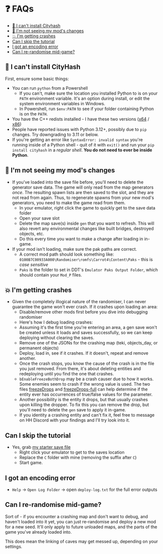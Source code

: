 # ❓ FAQs

- [🐍 I can't install Cityhash](#-i-cant-install-cityhash)
- [🤔 I'm not seeing my mod's changes](#-im-not-seeing-my-mods-changes)
- [💥 I'm getting crashes](#-im-getting-crashes)
- [Can I skip the tutorial](#can-i-skip-the-tutorial)
- [I got an encoding error](#i-got-an-encoding-error)
- [Can I re-randomise mid-game?](#can-i-re-randomise-mid-game)

## 🐍 I can't install CityHash

First, ensure some basic things:

- You can run `python` from a Powershell
  - If you can't, make sure the location you installed Python to is on your `PATH` environment variable. It's an option during install, or edit the system environment variables in Windows.
  - In Powershell, run `$env:PATH` to see if your folder containing Python is on the `PATH`.
- You have the C++ redists installed - I have these two versions ([x64](https://aka.ms/vs/17/release/vc_redist.x64.exe) / [x86](https://aka.ms/vs/17/release/vc_redist.x86.exe))
- People have reported issues with Python 3.12+, possibly due to `pip` changes. Try downgrading to 3.11 or below.
- If you're getting an error like `SyntaxError: invalid syntax` you're running inside of a Python shell - quit of it with `exit()` and run your `pip install cityhash` in a *regular shell*. **You do not need to ever be inside Python**.

## 🤔 I'm not seeing my mod's changes

- If you've loaded into the save file before, you'll need to delete the generator save data. The game will only read from the map generators _once_. The resulting spawn lists are then saved to the slot, and they are not read from again. Thus, to regenerate spawns from your new mod's generators, you need to make the game read from them.
  - In your emulator, right click the game to quickly get to the save data folder
  - Open your save slot
  - Delete the map save(s) inside `gen` that you want to refresh. This will also revert any environmental changes like built bridges, destroyed objects, etc.
  - Do this every time you want to make a change after loading in in-game.
- If your mod isn't loading, make sure the pak paths are correct.
  - A correct mod path should look something like: `0100B7C00933A000\Randomiser\romfs\Carrot4\Content\Paks` - this is _case sensitive_
  - `Paks` is the folder to set in DDT's `Emulator Paks Output Folder`, which should contain your `Mod_P` files.

## 💥 I'm getting crashes

- Given the completely illogical nature of the randomiser, I can never guarantee the game won't ever crash. If it crashes upon loading an area:
  - Disable/remove other mods first before you dive into debugging randomiser
  - Here's how I debug loading crashes:
  - Assuming it's the first time you're entering an area, a gen save won't be created unless it loads and saves successfully, so we can keep deploying without clearing the saves.
  - Remove one of the JSONs for the crashing map (teki, objects_day, or permanent objects)
  - Deploy, load in, see if it crashes. If it doesn't, repeat and remove another.
  - Once the crash stops, you know the cause of the crash is in the file you just removed. From there, it's about deleting entities and redeploying until you find the one that crashes.
  - `bEnableFreezeBothDrop` may be a crash causer due to how it works. Some enemies seem to crash if the wrong value is used. The two files [freezeDrops](https://github.com/Chagrilled/P4-DandoriDesktop/blob/master/src/api/freezeDrops.json) and [freezeDrops-full](https://github.com/Chagrilled/P4-DandoriDesktop/blob/master/src/api/freezeDrops-full.json) can help determine if the entity ever has occurrences of true/false values for the parameter.
  - Another possibility is the entity it drops, but that usually crashes upon killing the dropper. To fix this you can remove the drop, but you'll need to delete the `gen` save to apply it in-game.
  - If you identity a crashing entity and can't fix it, feel free to message on HH Discord with your findings and I'll try look into it.

## Can I skip the tutorial

- Yes, grab [my starter save file](https://cdn.discordapp.com/attachments/1123566265106173972/1272331138165379073/C-Area500Start.zip?ex=66e6c076&is=66e56ef6&hm=8f2f72a8e548df6ae77b1bce9a0a35615378ccab8154d9a18f779edd44ea559f&)
  - Right click your emulator to get to the saves location
  - Replace the `C` folder with mine (removing the suffix after `C`)
  - Start game.

## I got an encoding error

- `Help` -> `Open Log Folder` -> open `deploy-log.txt` for the full error outputs

## Can I re-randomise mid-game?

Sort of - if you encounter a crashing map and don't want to debug, and haven't loaded into it yet, you can just re-randomise and deploy a new mod for a new seed. It'll only apply to future unloaded maps, and the parts of the game you've already loaded into.

This does mean the linking of caves may get messed up, depending on your settings.